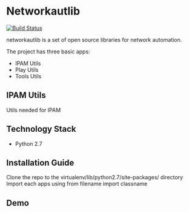 # Networkautlib

[![Build Status](https://travis-ci.org/vitorfs/bootcamp.svg?branch=master)](https://travis-ci.org/vitorfs/bootcamp)

networkautlib is a set of open source libraries for network automation.

The project has three basic apps:

* IPAM Utils
* Play Utils
* Tools Utils

## IPAM Utils

Utils needed for IPAM



## Technology Stack

- Python 2.7


## Installation Guide

Clone the repo to the virtualenv/lib/python2.7/site-packages/ directory
Import each apps using from filename import classname

## Demo


